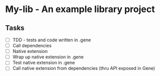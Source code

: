# My-lib - An example library project

## Tasks

- [ ] TDD - tests and code written in .gene
- [ ] Call dependencies
- [ ] Native extension
- [ ] Wrap up native extension in .gene
- [ ] Test native extension in .gene
- [ ] Call native extension from dependencies (thru API exposed in Gene)
